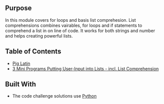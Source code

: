 ## Purpose
In this module covers for loops and basis list comprehesion.
List comprehensions combines vairables, for loops and if statements to comprehend a list in on line of code.
It works for both strings and number and helps creating powerful lists.

## Table of Contents

  - [Pig Latin](pig-latin.py)
  - [3 Mini Programs Putting User-Input into Lists - incl. List Comprehension](input-to-lists.py)

## Built With

- The code challenge solutions use [Python](https://www.python.org/)
